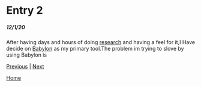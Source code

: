 # Entry 2
##### 12/1/20

After having days and hours of doing [research](https://github.com/BabylonJS/BabylonNative) and having a feel for it,I Have decide on [Babylon](https://www.babylonjs.com/community/) as my primary tool.The problem im trying to slove by using Babylon is 


[Previous](entry01.md) | [Next](entry03.md)

[Home](../README.md)
